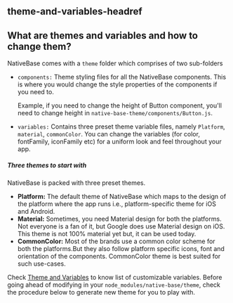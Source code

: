 ## theme-and-variables-headref
## What are themes and variables and how to change them?

NativeBase comes with a `theme` folder which comprises of two sub-folders
-   `components:` Theme styling files for all the NativeBase components. This is where you would change the style properties of the components if you need to.

    Example, if you need to change the height of Button component, you'll need to change height in 
  `native-base-theme/components/Button.js`.
-   `variables:` Contains three preset theme variable files, namely `Platform`, `material`, `commonColor`. You can change the variables (for color, fontFamily, iconFamily etc) for a uniform look and feel throughout your app.

##### Three themes to start with
NativeBase is packed with three preset themes. <br />
* **Platform:** The default theme of NativeBase which maps to the design of the platform where the app runs i.e., platform-specific theme for iOS and Android.
* **Material:** Sometimes, you need Material design for both the platforms. Not everyone is a fan of it, but Google does use Material design on iOS. This theme is not 100% material yet but, it can be used today. <br />
* **CommonColor:** Most of the brands use a common color scheme for both the platforms.But they also follow platform specific icons, font and orientation of the components. CommonColor theme is best suited for such use-cases. <br />

Check [Theme and Variables](https://docs.nativebase.io/docs/ThemeVariables.html) to know list of customizable variables.
Before going ahead of modifying in your `node_modules/native-base/theme`, check the procedure below to generate new theme for you to play with.